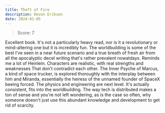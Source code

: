 ```yaml
---
title: Theft of Fire
description: Devon Eriksen
date: 2024-01-05
---
```

> Score: 7

Excellent book. It's not a particularly heavy read, nor is it a revolutionary
or mind-altering one but it is incredibly fun. The worldbuilding is some of the
best I've seen in a near future scenario and a true breath of fresh air from
all the apocalyptic decel writing that's rather prevalent nowatdays. Reminds me
a lot of Heinlein. Characters are realistic, with real strengths and weaknesses
That don't contradict each other. The Inner Psyche of Marcus, a kind of space
trucker, is explored thoroughly with the interplay between him and Miranda,
essentially the heiress of the unnamed founder of SpaceX beeing forced. The
physics and engineering are next level. It's actually consistent, fits into the
worldbuilding. The way tech is distributed makes a ton of sense and you're not
left wondering, as is the case so often, why someone doesn't just use this
abundant knowledge and development to get rid of scarcity.
